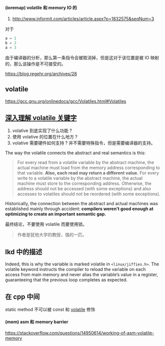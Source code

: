 #### (ioremap) volatile 和 memory IO 的

1. http://www.informit.com/articles/article.aspx?p=1832575&seqNum=3

对于
```c
a = 1
b = 2
a = 3
```
由于编译器的分析，那么第一条指令会被取消掉，但是这对于该位置是被 IO 映射的，那么该操作是不可接受的。

https://blog.regehr.org/archives/28

## volatile
https://gcc.gnu.org/onlinedocs/gcc/Volatiles.html#Volatiles

## [深入理解 volatile 关键字](https://blog.regehr.org/archives/28)
1. volative 到底实现了什么功能 ?
2. 使用 volative 的位置在什么地方 ?
3. volative 需要硬件如何支持 ? 并不需要特殊指令，但是需要编译器的支持。

The way the volatile connects the abstract and real semantics is this:
> For every read from a volatile variable by the abstract machine, the actual machine must load from the memory address corresponding to that variable.  **Also, each read may return a different value.**  For every write to a volatile variable by the abstract machine, the actual machine must store to the corresponding address.  Otherwise, the address should not be accessed (with some exceptions) and also accesses to volatiles should not be reordered (with some exceptions).

Historically, the connection between the abstract and actual machines was established mainly through accident: **compilers weren’t good enough at optimizing to create an important semantic gap.**


最终结论，不要使用 volatile 而要使用锁。

> 作者是犹他大学的教授，强的一匹。

## lkd 中的描述
Indeed, this is why the variable is marked volatile in `<linux/jiffies.h>`.
The volatile keyword instructs the compiler to reload the variable on each access from main memory and never alias the variable’s value in a register, guaranteeing that the previous loop completes as expected.


## 在 cpp 中间
 static method 不可以被 const 和 [volatile](https://stackoverflow.com/questions/3078237/defining-volatile-class-object) 修饰


#### (mem) asm 和 memory barrier
https://stackoverflow.com/questions/14950614/working-of-asm-volatile-memory
